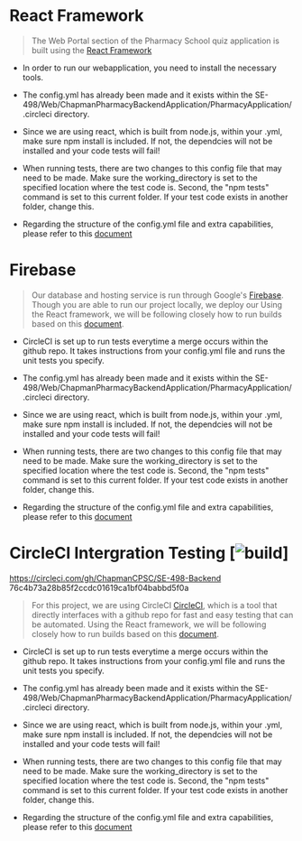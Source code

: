 # React Framework

> The Web Portal section of the Pharmacy School quiz application is built using the [React Framework](https://reactjs.org/)


* In order to run our webapplication, you need to install the necessary tools.

* The config.yml has already been made and it exists within the SE-498/Web/ChapmanPharmacyBackendApplication/PharmacyApplication/.circleci directory. 

* Since we are using react, which is built from node.js, within your .yml, make sure npm install is included. If not, the dependcies will not be installed and your code tests will fail!

* When running tests, there are two changes to this config file that may need to be made. Make sure the working_directory is set to the specified location where the test code is. Second, the "npm tests" command is set to this current folder. If your test code exists in another folder, change this.

* Regarding the structure of the config.yml file and extra capabilities, please refer to this [document](https://circleci.com/docs/2.0/sample-config/)

# Firebase

> Our database and hosting service is run through Google's [Firebase](https://firebase.google.com). Though you are able to run our project locally, we deploy our 
> Using the React framework, we will be following closely how to run builds based on this [document](https://medium.com/@Zaccc123/https-medium-com-zaccc123-continuous-integration-and-deployment-setup-for-react-app-7b5f4bd76cdd).

* CircleCI is set up to run tests everytime a merge occurs within the github repo. It takes instructions from your config.yml file and runs the unit tests you specify.

* The config.yml has already been made and it exists within the SE-498/Web/ChapmanPharmacyBackendApplication/PharmacyApplication/.circleci directory. 

* Since we are using react, which is built from node.js, within your .yml, make sure npm install is included. If not, the dependcies will not be installed and your code tests will fail!

* When running tests, there are two changes to this config file that may need to be made. Make sure the working_directory is set to the specified location where the test code is. Second, the "npm tests" command is set to this current folder. If your test code exists in another folder, change this.

* Regarding the structure of the config.yml file and extra capabilities, please refer to this [document](https://circleci.com/docs/2.0/sample-config/)




# CircleCI Intergration Testing [![build](https://circleci.com/gh/ChapmanCPSC/SE-498-Backend?style=shield&circle-token=76c4b73a28b85f2ccdc01619ca1bf04babbd5f0a)]

https://circleci.com/gh/ChapmanCPSC/SE-498-Backend
76c4b73a28b85f2ccdc01619ca1bf04babbd5f0a

> For this project, we are using CircleCI [CircleCI](https://circleci.com/), which is a tool that directly interfaces with a github repo for fast and easy testing that can be automated.
> Using the React framework, we will be following closely how to run builds based on this [document](https://medium.com/@Zaccc123/https-medium-com-zaccc123-continuous-integration-and-deployment-setup-for-react-app-7b5f4bd76cdd).

* CircleCI is set up to run tests everytime a merge occurs within the github repo. It takes instructions from your config.yml file and runs the unit tests you specify.

* The config.yml has already been made and it exists within the SE-498/Web/ChapmanPharmacyBackendApplication/PharmacyApplication/.circleci directory. 

* Since we are using react, which is built from node.js, within your .yml, make sure npm install is included. If not, the dependcies will not be installed and your code tests will fail!

* When running tests, there are two changes to this config file that may need to be made. Make sure the working_directory is set to the specified location where the test code is. Second, the "npm tests" command is set to this current folder. If your test code exists in another folder, change this.

* Regarding the structure of the config.yml file and extra capabilities, please refer to this [document](https://circleci.com/docs/2.0/sample-config/)



